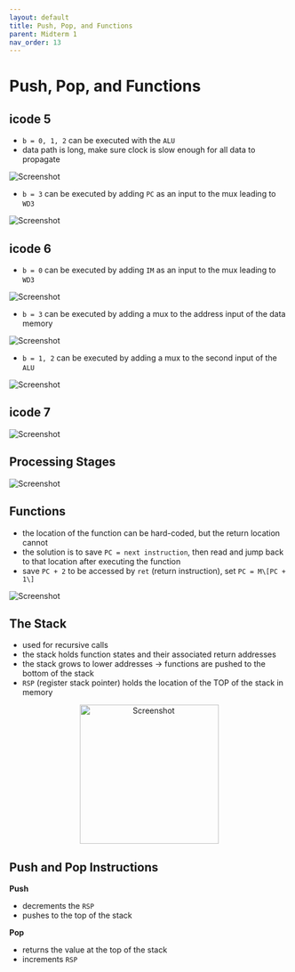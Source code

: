 ```yaml
---
layout: default
title: Push, Pop, and Functions
parent: Midterm 1
nav_order: 13
---
```

# Push, Pop, and Functions
## icode 5
- `b = 0, 1, 2` can be executed with the `ALU`
- data path is long, make sure clock is slow enough for all data to propagate
<div>
  <img src="{{ '/images/Screen Shot 2024-02-18 at 8.29.30 PM.png' | relative_url }}" alt="Screenshot">
</div>

- `b = 3` can be executed by adding `PC` as an input to the mux leading to `WD3`
<div>
  <img src="{{ '/images/Screen Shot 2024-02-18 at 9.02.44 PM.png' | relative_url }}" alt="Screenshot">
</div>

## icode 6
- `b = 0` can be executed by adding `IM` as an input to the mux leading to `WD3`
<div>
  <img src="{{ '/images/Screen Shot 2024-02-18 at 9.04.44 PM.png' | relative_url }}" alt="Screenshot">
</div>

- `b = 3` can be executed by adding a mux to the address input of the data memory
<div>
  <img src="{{ '/images/Screen Shot 2024-02-18 at 9.06.34 PM.png' | relative_url }}" alt="Screenshot">
</div>

- `b = 1, 2` can be executed by adding a mux to the second input of the `ALU`
<div>
  <img src="{{ '/images/Screen Shot 2024-02-18 at 9.10.45 PM.png' | relative_url }}" alt="Screenshot">
</div>

## icode 7
<div>
  <img src="{{ '/images/Screen Shot 2024-02-18 at 9.23.43 PM.png' | relative_url }}" alt="Screenshot">
</div>

## Processing Stages
<div>
  <img src="{{ '/images/Screen Shot 2024-02-18 at 9.32.32 PM.png' | relative_url }}" alt="Screenshot">
</div>

## Functions
- the location of the function can be hard-coded, but the return location cannot
- the solution is to save `PC = next instruction`, then read and jump back to that location after executing the function
- save `PC + 2` to be accessed by `ret` (return instruction), set `PC = M\[PC + 1\]`
<div>
  <img src="{{ '/images/Screen Shot 2024-02-18 at 9.37.02 PM.png' | relative_url }}" alt="Screenshot">
</div>

## The Stack
- used for recursive calls
- the stack holds function states and their associated return addresses
- the stack grows to lower addresses → functions are pushed to the bottom of the stack
- `RSP` (register stack pointer) holds the location of the TOP of the stack in memory
<div style="text-align: center;">
  <img src="{{ '/images/Screen Shot 2024-02-18 at 9.53.09 PM.png' | relative_url }}" alt="Screenshot" width="250">
</div>

## Push and Pop Instructions
**Push**
- decrements the `RSP`
- pushes to the top of the stack

**Pop**
- returns the value at the top of the stack
- increments `RSP`
